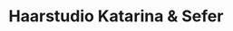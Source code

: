 ---
title: "Haarstudio Katarina & Sefer"
url: /bad-homburg-v-d-hoehe/haarstudio-katarina-und-sefer/
shop: Friseur
---